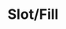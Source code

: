 ---
title: Slot/Fill
description: A guided summary of our approach to WC Cart/Checkout block integration.
---
